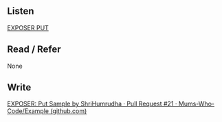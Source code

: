 ## Listen
[EXPOSER PUT](https://youtu.be/f2szp5_gSwU)

## Read / Refer
None

## Write
[EXPOSER: Put Sample by ShriHumrudha · Pull Request #21 · Mums-Who-Code/Example (github.com)](https://github.com/Mums-Who-Code/Example/pull/21)
